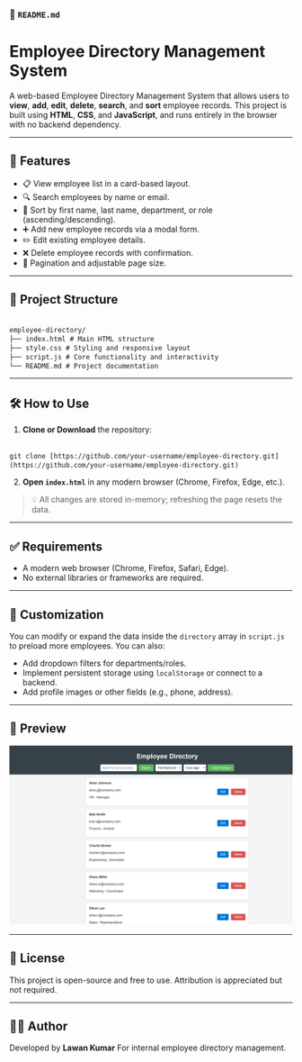 ### 📁 `README.md`

# Employee Directory Management System

A web-based Employee Directory Management System that allows users to **view**, **add**, **edit**, **delete**, **search**, and **sort** employee records. This project is built using **HTML**, **CSS**, and **JavaScript**, and runs entirely in the browser with no backend dependency.

---

## 🚀 Features

- 📋 View employee list in a card-based layout.
- 🔍 Search employees by name or email.
- 🧭 Sort by first name, last name, department, or role (ascending/descending).
- ➕ Add new employee records via a modal form.
- ✏️ Edit existing employee details.
- ❌ Delete employee records with confirmation.
- 📄 Pagination and adjustable page size.

---

## 📂 Project Structure

```

employee-directory/
├── index.html # Main HTML structure
├── style.css # Styling and responsive layout
├── script.js # Core functionality and interactivity
└── README.md # Project documentation

```

---

## 🛠 How to Use

1. **Clone or Download** the repository:

```

git clone [https://github.com/your-username/employee-directory.git](https://github.com/your-username/employee-directory.git)

```

2. **Open `index.html`** in any modern browser (Chrome, Firefox, Edge, etc.).

> 💡 All changes are stored in-memory; refreshing the page resets the data.

---

## ✅ Requirements

- A modern web browser (Chrome, Firefox, Safari, Edge).
- No external libraries or frameworks are required.

---

## 🎨 Customization

You can modify or expand the data inside the `directory` array in `script.js` to preload more employees. You can also:

- Add dropdown filters for departments/roles.
- Implement persistent storage using `localStorage` or connect to a backend.
- Add profile images or other fields (e.g., phone, address).

---

## 📸 Preview

![alt text](image.png)

---

## 📃 License

This project is open-source and free to use. Attribution is appreciated but not required.

---

## 👨‍💻 Author

Developed by **Lawan Kumar**
For internal employee directory management.
